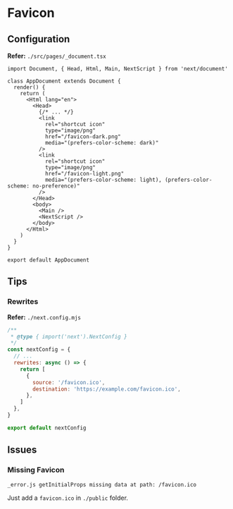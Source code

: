# Favicon

## Configuration

**Refer:** `./src/pages/_document.tsx`

```tsx
import Document, { Head, Html, Main, NextScript } from 'next/document'

class AppDocument extends Document {
  render() {
    return (
      <Html lang="en">
        <Head>
          {/* ... */}
          <link
            rel="shortcut icon"
            type="image/png"
            href="/favicon-dark.png"
            media="(prefers-color-scheme: dark)"
          />
          <link
            rel="shortcut icon"
            type="image/png"
            href="/favicon-light.png"
            media="(prefers-color-scheme: light), (prefers-color-scheme: no-preference)"
          />
        </Head>
        <body>
          <Main />
          <NextScript />
        </body>
      </Html>
    )
  }
}

export default AppDocument
```

## Tips

### Rewrites

**Refer:** `./next.config.mjs`

```mjs
/**
 * @type { import('next').NextConfig }
 */
const nextConfig = {
  // ...
  rewrites: async () => {
    return [
      {
        source: '/favicon.ico',
        destination: 'https://example.com/favicon.ico',
      },
    ]
  },
}

export default nextConfig
```

## Issues

### Missing Favicon

```log
_error.js getInitialProps missing data at path: /favicon.ico
```

Just add a `favicon.ico` in `./public` folder.
